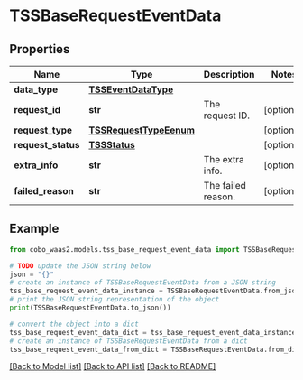 # TSSBaseRequestEventData


## Properties

Name | Type | Description | Notes
------------ | ------------- | ------------- | -------------
**data_type** | [**TSSEventDataType**](TSSEventDataType.md) |  | 
**request_id** | **str** | The request ID. | [optional] 
**request_type** | [**TSSRequestTypeEenum**](TSSRequestTypeEenum.md) |  | [optional] 
**request_status** | [**TSSStatus**](TSSStatus.md) |  | [optional] 
**extra_info** | **str** | The extra info. | [optional] 
**failed_reason** | **str** | The failed reason. | [optional] 

## Example

```python
from cobo_waas2.models.tss_base_request_event_data import TSSBaseRequestEventData

# TODO update the JSON string below
json = "{}"
# create an instance of TSSBaseRequestEventData from a JSON string
tss_base_request_event_data_instance = TSSBaseRequestEventData.from_json(json)
# print the JSON string representation of the object
print(TSSBaseRequestEventData.to_json())

# convert the object into a dict
tss_base_request_event_data_dict = tss_base_request_event_data_instance.to_dict()
# create an instance of TSSBaseRequestEventData from a dict
tss_base_request_event_data_from_dict = TSSBaseRequestEventData.from_dict(tss_base_request_event_data_dict)
```
[[Back to Model list]](../README.md#documentation-for-models) [[Back to API list]](../README.md#documentation-for-api-endpoints) [[Back to README]](../README.md)


